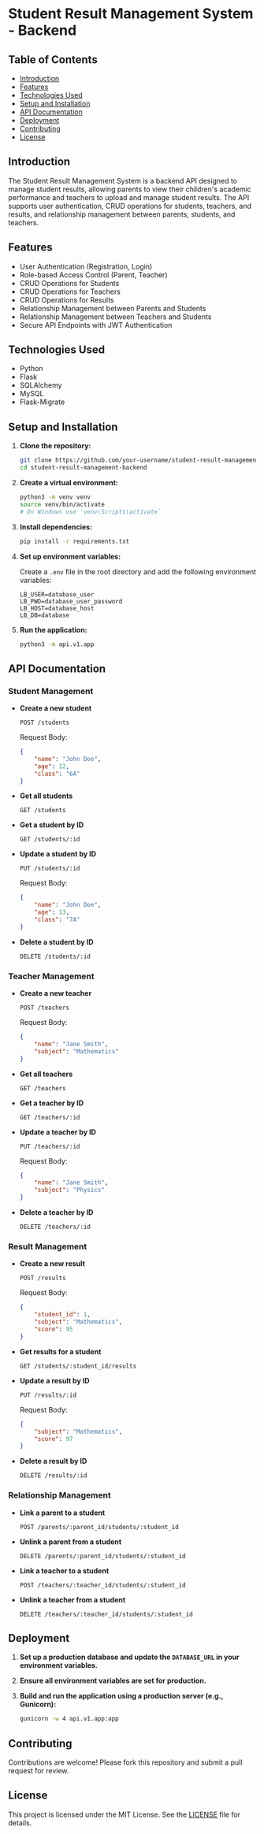 # Student Result Management System - Backend

## Table of Contents

- [Introduction](#introduction)
- [Features](#features)
- [Technologies Used](#technologies-used)
- [Setup and Installation](#setup-and-installation)
- [API Documentation](#api-documentation)
- [Deployment](#deployment)
- [Contributing](#contributing)
- [License](#license)

## Introduction

The Student Result Management System is a backend API designed to manage student results, allowing parents to view their children's academic performance and teachers to upload and manage student results. The API supports user authentication, CRUD operations for students, teachers, and results, and relationship management between parents, students, and teachers.

## Features

- User Authentication (Registration, Login)
- Role-based Access Control (Parent, Teacher)
- CRUD Operations for Students
- CRUD Operations for Teachers
- CRUD Operations for Results
- Relationship Management between Parents and Students
- Relationship Management between Teachers and Students
- Secure API Endpoints with JWT Authentication

## Technologies Used

- Python
- Flask
- SQLAlchemy
- MySQL
- Flask-Migrate

## Setup and Installation

1. **Clone the repository:**

    ```sh
    git clone https://github.com/your-username/student-result-management-backend.git
    cd student-result-management-backend
    ```

2. **Create a virtual environment:**

    ```sh
    python3 -m venv venv
    source venv/bin/activate
    # On Windows use `venv\Scripts\activate`
    ```

3. **Install dependencies:**

    ```sh
    pip install -r requirements.txt
    ```

4. **Set up environment variables:**

    Create a `.env` file in the root directory and add the following environment variables:

    ```env
    LB_USER=database_user
    LB_PWD=database_user_password
    LB_HOST=database_host
    LB_DB=database
    ```

5. **Run the application:**

    ```sh
    python3 -m api.v1.app
    ```

## API Documentation

### Student Management

- **Create a new student**

    ```http
    POST /students
    ```

    Request Body:

    ```json
    {
        "name": "John Doe",
        "age": 12,
        "class": "6A"
    }
    ```

- **Get all students**

    ```http
    GET /students
    ```

- **Get a student by ID**

    ```http
    GET /students/:id
    ```

- **Update a student by ID**

    ```http
    PUT /students/:id
    ```

    Request Body:

    ```json
    {
        "name": "John Doe",
        "age": 13,
        "class": "7A"
    }
    ```

- **Delete a student by ID**

    ```http
    DELETE /students/:id
    ```

### Teacher Management

- **Create a new teacher**

    ```http
    POST /teachers
    ```

    Request Body:

    ```json
    {
        "name": "Jane Smith",
        "subject": "Mathematics"
    }
    ```

- **Get all teachers**

    ```http
    GET /teachers
    ```

- **Get a teacher by ID**

    ```http
    GET /teachers/:id
    ```

- **Update a teacher by ID**

    ```http
    PUT /teachers/:id
    ```

    Request Body:

    ```json
    {
        "name": "Jane Smith",
        "subject": "Physics"
    }
    ```

- **Delete a teacher by ID**

    ```http
    DELETE /teachers/:id
    ```

### Result Management

- **Create a new result**

    ```http
    POST /results
    ```

    Request Body:

    ```json
    {
        "student_id": 1,
        "subject": "Mathematics",
        "score": 95
    }
    ```

- **Get results for a student**

    ```http
    GET /students/:student_id/results
    ```

- **Update a result by ID**

    ```http
    PUT /results/:id
    ```

    Request Body:

    ```json
    {
        "subject": "Mathematics",
        "score": 97
    }
    ```

- **Delete a result by ID**

    ```http
    DELETE /results/:id
    ```

### Relationship Management

- **Link a parent to a student**

    ```http
    POST /parents/:parent_id/students/:student_id
    ```

- **Unlink a parent from a student**

    ```http
    DELETE /parents/:parent_id/students/:student_id
    ```

- **Link a teacher to a student**

    ```http
    POST /teachers/:teacher_id/students/:student_id
    ```

- **Unlink a teacher from a student**

    ```http
    DELETE /teachers/:teacher_id/students/:student_id
    ```

## Deployment

1. **Set up a production database and update the `DATABASE_URL` in your environment variables.**

2. **Ensure all environment variables are set for production.**

3. **Build and run the application using a production server (e.g., Gunicorn):**

    ```sh
    gunicorn -w 4 api.v1.app:app
    ```

## Contributing

Contributions are welcome! Please fork this repository and submit a pull request for review.

## License

This project is licensed under the MIT License. See the [LICENSE](LICENSE) file for details.
